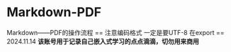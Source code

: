 # Markdown-PDF
Markdown——PDF的操作流程
== 注意编码格式 一定是要UTF-8 在export == 
2024.11.14
**该账号用于记录自己嵌入式学习的点点滴滴，切勿用来商用**
